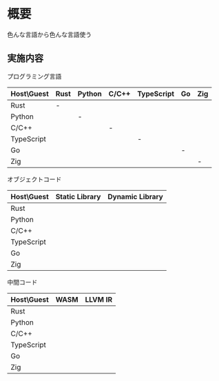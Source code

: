 # 概要

色んな言語から色んな言語使う

## 実施内容

プログラミング言語

|Host\Guest |Rust|Python|C/C++|TypeScript|Go|Zig|
|-|-|-|-|-|-|-|
|Rust       |-| | | | | |
|Python     | |-| | | | |
|C/C++      | | |-| | | |
|TypeScript | | | |-| | |
|Go         | | | | |-| |
|Zig        | | | | | |-|

オブジェクトコード

|Host\Guest |Static Library|Dynamic Library|
|-|-|-|
|Rust       | | | | | |
|Python     | | | | | |
|C/C++      | | | | | |
|TypeScript | | | | | |
|Go         | | | | | |
|Zig        | | | | | |

中間コード

|Host\Guest |WASM|LLVM IR|
|-|-|-|
|Rust       | | | | | |
|Python     | | | | | |
|C/C++      | | | | | |
|TypeScript | | | | | |
|Go         | | | | | |
|Zig        | | | | | |

